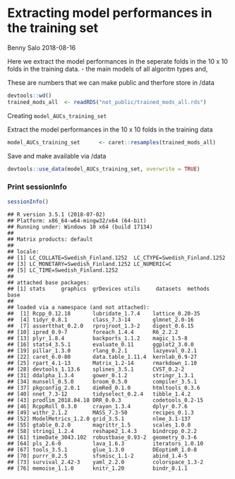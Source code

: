 Extracting model performances in the training set
================
Benny Salo
2018-08-16

Here we extract the model performances in the seperate folds in the 10 x 10 folds in the training data. - the main models of all algoritm types and,

These are numbers that we can make public and therfore store in /data

``` r
devtools::wd()
trained_mods_all  <- readRDS("not_public/trained_mods_all.rds")
```

Creating `model_AUCs_training_set`

Extract the model performances in the 10 x 10 folds in the training data

``` r
model_AUCs_training_set      <- caret::resamples(trained_mods_all)
```

Save and make available via /data

``` r
devtools::use_data(model_AUCs_training_set, overwrite = TRUE)
```

### Print sessionInfo

``` r
sessionInfo()
```

    ## R version 3.5.1 (2018-07-02)
    ## Platform: x86_64-w64-mingw32/x64 (64-bit)
    ## Running under: Windows 10 x64 (build 17134)
    ## 
    ## Matrix products: default
    ## 
    ## locale:
    ## [1] LC_COLLATE=Swedish_Finland.1252  LC_CTYPE=Swedish_Finland.1252   
    ## [3] LC_MONETARY=Swedish_Finland.1252 LC_NUMERIC=C                    
    ## [5] LC_TIME=Swedish_Finland.1252    
    ## 
    ## attached base packages:
    ## [1] stats     graphics  grDevices utils     datasets  methods   base     
    ## 
    ## loaded via a namespace (and not attached):
    ##  [1] Rcpp_0.12.18       lubridate_1.7.4    lattice_0.20-35   
    ##  [4] tidyr_0.8.1        class_7.3-14       glmnet_2.0-16     
    ##  [7] assertthat_0.2.0   rprojroot_1.3-2    digest_0.6.15     
    ## [10] ipred_0.9-7        foreach_1.4.4      R6_2.2.2          
    ## [13] plyr_1.8.4         backports_1.1.2    magic_1.5-8       
    ## [16] stats4_3.5.1       evaluate_0.11      ggplot2_3.0.0     
    ## [19] pillar_1.3.0       rlang_0.2.1        lazyeval_0.2.1    
    ## [22] caret_6.0-80       data.table_1.11.4  kernlab_0.9-27    
    ## [25] rpart_4.1-13       Matrix_1.2-14      rmarkdown_1.10    
    ## [28] devtools_1.13.6    splines_3.5.1      CVST_0.2-2        
    ## [31] ddalpha_1.3.4      gower_0.1.2        stringr_1.3.1     
    ## [34] munsell_0.5.0      broom_0.5.0        compiler_3.5.1    
    ## [37] pkgconfig_2.0.1    dimRed_0.1.0       htmltools_0.3.6   
    ## [40] nnet_7.3-12        tidyselect_0.2.4   tibble_1.4.2      
    ## [43] prodlim_2018.04.18 DRR_0.0.3          codetools_0.2-15  
    ## [46] RcppRoll_0.3.0     crayon_1.3.4       dplyr_0.7.6       
    ## [49] withr_2.1.2        MASS_7.3-50        recipes_0.1.3     
    ## [52] ModelMetrics_1.2.0 grid_3.5.1         nlme_3.1-137      
    ## [55] gtable_0.2.0       magrittr_1.5       scales_1.0.0      
    ## [58] stringi_1.2.4      reshape2_1.4.3     bindrcpp_0.2.2    
    ## [61] timeDate_3043.102  robustbase_0.93-2  geometry_0.3-6    
    ## [64] pls_2.6-0          lava_1.6.3         iterators_1.0.10  
    ## [67] tools_3.5.1        glue_1.3.0         DEoptimR_1.0-8    
    ## [70] purrr_0.2.5        sfsmisc_1.1-2      abind_1.4-5       
    ## [73] survival_2.42-3    yaml_2.2.0         colorspace_1.3-2  
    ## [76] memoise_1.1.0      knitr_1.20         bindr_0.1.1
